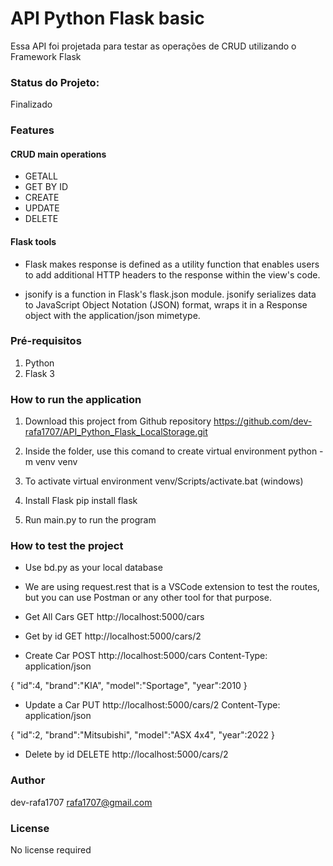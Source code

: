 # API Python Flask basic
Essa API foi projetada para testar as operações de CRUD utilizando o Framework Flask



### Status do Projeto:
Finalizado


### Features
#### CRUD main operations
* GETALL
* GET BY ID
* CREATE
* UPDATE
* DELETE



#### Flask tools
* Flask makes response is defined as a utility function that enables users to add additional HTTP headers to the response within the view's code.

* jsonify is a function in Flask's flask.json module. jsonify serializes data to JavaScript Object Notation (JSON) format, wraps it in a Response object with the application/json mimetype.



### Pré-requisitos 
1. Python
2. Flask 3


### How to run the application

1. Download this project from Github repository
<https://github.com/dev-rafa1707/API_Python_Flask_LocalStorage.git>

2. Inside the folder, use this comand to create virtual environment
python -m venv venv

3. To activate virtual environment
venv/Scripts/activate.bat (windows)

4. Install Flask
pip install flask

5. Run main.py to run the program


### How to test the project
* Use bd.py as your local database

* We are using request.rest that is a VSCode extension to test the routes, but you can use Postman or any other tool for that purpose.

* Get All Cars
GET http://localhost:5000/cars
 
* Get by id
GET http://localhost:5000/cars/2
 
* Create Car
POST http://localhost:5000/cars
Content-Type: application/json

{
  "id":4,
  "brand":"KIA",
  "model":"Sportage",
  "year":2010
}

* Update a Car
PUT http://localhost:5000/cars/2
Content-Type: application/json

{
  "id":2,
  "brand":"Mitsubishi",
  "model":"ASX 4x4",
  "year":2022
}

* Delete by id
DELETE http://localhost:5000/cars/2



### Author
dev-rafa1707
<rafa1707@gmail.com>



### License
No license required